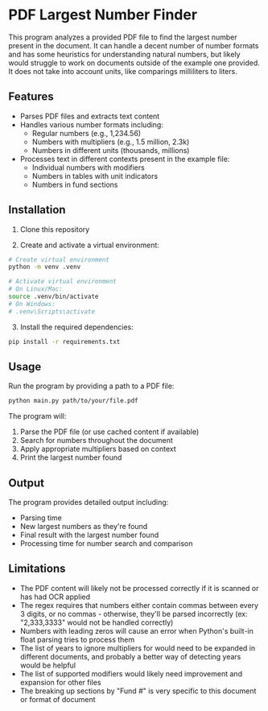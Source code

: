 # PDF Largest Number Finder

This program analyzes a provided PDF file to find the largest number present in the document. It can handle a decent number of number formats and has some heuristics for understanding natural numbers, but likely would struggle to work on documents outside of the example one provided. It does not take into account units, like comparings milliliters to liters.

## Features

- Parses PDF files and extracts text content
- Handles various number formats including:
  - Regular numbers (e.g., 1,234.56)
  - Numbers with multipliers (e.g., 1.5 million, 2.3k)
  - Numbers in different units (thousands, millions)
- Processes text in different contexts present in the example file:
  - Individual numbers with modifiers
  - Numbers in tables with unit indicators
  - Numbers in fund sections

## Installation

1. Clone this repository

2. Create and activate a virtual environment:
```bash
# Create virtual environment
python -m venv .venv

# Activate virtual environment
# On Linux/Mac:
source .venv/bin/activate
# On Windows:
# .venv\Scripts\activate
```

3. Install the required dependencies:
```bash
pip install -r requirements.txt
```

## Usage

Run the program by providing a path to a PDF file:

```bash
python main.py path/to/your/file.pdf
```

The program will:
1. Parse the PDF file (or use cached content if available)
2. Search for numbers throughout the document
3. Apply appropriate multipliers based on context
4. Print the largest number found

## Output

The program provides detailed output including:
- Parsing time
- New largest numbers as they're found
- Final result with the largest number found
- Processing time for number search and comparison

## Limitations

- The PDF content will likely not be processed correctly if it is scanned or has had OCR applied
- The regex requires that numbers either contain commas between every 3 digits, or no commas - otherwise, they'll be parsed incorrectly (ex: "2,333,3333" would not be handled correctly)
- Numbers with leading zeros will cause an error when Python's built-in float parsing tries to process them
- The list of years to ignore multipliers for would need to be expanded in different documents, and probably a better way of detecting years would be helpful 
- The list of supported modifiers would likely need improvement and expansion for other files
- The breaking up sections by "Fund #" is very specific to this document or format of document
